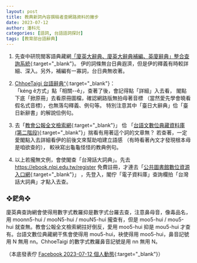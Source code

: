 ```yaml
---
layout: post
title: 教典新詞內容撰稿者查網路資料的撇步
date: 2023-07-12
author: 潘科元
categories: [語詞, 台語語詞探討]
tags: [教育部台語辭典]
---
```


1. 先查中研院閩客語典藏網[「廈英大辭典、廈英大辭典補編、英廈辭典」整合查詢系統](https://l.facebook.com/l.php?u=https%3A%2F%2Fminhakka.ling.sinica.edu.tw%2Fbkg%2Fchong-su-tian.php%3Fgi_gian%3Dhoa%26fbclid%3DIwAR2bvAlnC8rXvpb3hcfKDJTqELm4kWU_fXOZF7nSl8O4GBDKzLvAyPtzWjE&h=AT0eEwPpNn_l1PaqqZPZtnJ6dEN4NabqoNAMIrdOtIdNryiYnEGzjJH_QkHI9I7NMm4uP8_EytVf8Z_sJs4WR1EkMb_OEKlsH6l0u1-IHaWLjmdDSs1gYcBhGwltlYglinimO69o-g&__tn__=-UK-R&c[0]=AT2wfGoy98MuGU2-vPk88IWq-zZw9_LbOJ3uvqlOg19SAX8z4kde_kRFiXydnfNU9waDqTJ0odfx7hkJes9e2y7Bejzjpy9wYnbucYSN4jRF6AJvK42Ba4C_9nnv8kGwGTQyi35PVpP_9oPKM7pNUyPbR0huAHetJ-ycGdj3qXKZIi7Fo52N){:target="_blank"}。
伊的詞條無台日典遐濟，但是伊的釋義有時較詳細、深入。另外，補編有一寡詞，台日典無收著。

2. [ChhoeTaigi 台語辭典⁺](https://chhoe.taigi.info/){:target="_blank"}：  
「kéng ê方式」點「相關--ê」，查著了後，會記得點「詳細」入去看，
閣點下底「掀原冊」去看原冊圖檔，確認網路版無拍毋著音標
（當然愛先學會曉看假名式音標），也無落勾釋義、例句等。
特別注意其中「臺日大辭典」佮「臺日新辭書」的解說佮例句。

3. 去「[教會公報全文檢索網](https://l.facebook.com/l.php?u=https%3A%2F%2Fminhakka.ling.sinica.edu.tw%2Fbkg%2Fchoan-bun-kiam-sek.php%3Fgi_gian%3Dhoa%26fbclid%3DIwAR1zAiO0mbVk2WDECC629RBQ4SggmslPYEA8tUmGsR0MeOEwat1HqHW5S6c&h=AT1zLzFbxl1_BgrbjFK8Id6P6VHsWZ-TDoOspWMDlFxVNvLSDs2tiASl187USi_uEN8GSzPwq5yzCYRjmUjFtzSDjuIk0c-qkRh1-enO-ys6So8a-oltosWnnUeV2WjKLbSoP9iOpg&__tn__=-UK-R&c[0]=AT2wfGoy98MuGU2-vPk88IWq-zZw9_LbOJ3uvqlOg19SAX8z4kde_kRFiXydnfNU9waDqTJ0odfx7hkJes9e2y7Bejzjpy9wYnbucYSN4jRF6AJvK42Ba4C_9nnv8kGwGTQyi35PVpP_9oPKM7pNUyPbR0huAHetJ-ycGdj3qXKZIi7Fo52N){:target="_blank"}」
佮
「[台語文數位典藏資料庫(第二階段)](http://ip194097.ntcu.edu.tw/nmtl/dadwt/pbk.asp){:target="_blank"}」揣看有用著這个詞的文章無？
若查著，一定愛閣點入去詳細看伊的前後文來幫助咱建立語感
（有時看著內文才發現根本毋是咱欲查的），
較袂寫出龜龜怪怪的教典例句。

4. 以上若攏無文例，會使閣查「台灣話大詞典」。先去 https://ebook.nlpi.edu.tw/register
免費註冊，才連去「[公共圖書館數位資源入口網](https://ers.nlpi.edu.tw/){:target="_blank"}」
，先登入，閣佇「電子資料庫」查詢欄拍「台灣話大詞典」才點入去查。

### ❖鋩角❖

廈英典查詢網會使得用數字式教羅抑是數字式台羅去查，注意鼻母音，像毒品名，用 moonn5-hui / mooN5-hui / mouN5-hui 攏查有，但是 moo5-hui / mou5-hui 就查無。教會公報全文檢索網拄好倒反，愛用 moo5-hui 抑是 mou5-hui 才查有。台語文數位典藏網干焦會使得用 mou5-hui，袂使得用 moo5-hui，鼻音記號用 N 無用 nn。ChhoeTaigi 的數字式教羅鼻音記號是用 nn 無用 N。

（本底發表佇 [Facebook 2023-07-12 個人動態](https://www.facebook.com/khoguan/posts/pfbid02kz1BM8NbifeePZZ7XVU2L14RmBmS2yeyddpgnJN4xuTqiziWuLtTw5jXU6iZxnGxl){:target="_blank"}）
